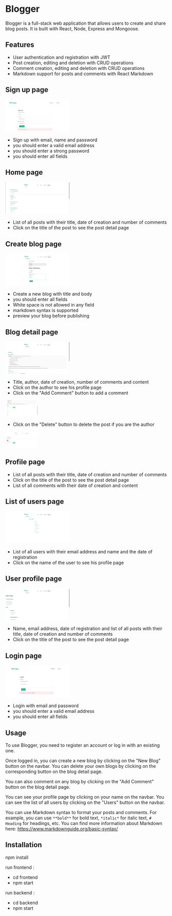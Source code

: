 # Blogger

Blogger is a full-stack web application that allows users to create and share blog posts. It is built with React, Node, Express and Mongoose.

## Features

- User authentication and registration with JWT
- Post creation, editing and deletion with CRUD operations
- Comment creation, editing and deletion with CRUD operations
- Markdown support for posts and comments with React Markdown

## Sign up page

<img src="./web-cap/Signup.png" width="200" height="100" alt="Sign up" title="Sign up page">

- Sign up with email, name and password
- you should enter a valid email address
- you should enter a strong password
- you should enter all fields

## Home page

<img src="./web-cap/Home.png" width="200" height="100" alt="Blogs list" title="Home page">

- List of all posts with their title, date of creation and number of comments
- Click on the title of the post to see the post detail page

## Create blog page

<img src="./web-cap/AddBlog.png" width="200" height="100" alt="Add blog" title="Create Blog">

- Create a new blog with title and body
- you should enter all fields
- White space is not allowed in any field
- markdown syntax is supported
- preview your blog before publishing

## Blog detail page

<img src="./web-cap/BlogPreview.png" width="200" height="100" alt="Blog detail" title="Blog Preview">

- Title, author, date of creation, number of comments and content
- Click on the author to see his profile page
- Click on the "Add Comment" button to add a comment

<img src="./web-cap/AddComment.png" width="100" height="50" alt="Add Comment" title="Add Comment">

- Click on the "Delete" button to delete the post if you are the author

<img src="./web-cap/DeleteBlog.png" width="100" height="50" alt="Delete Blog" title="Delete Blog">

## Profile page

- List of all posts with their title, date of creation and number of comments
- Click on the title of the post to see the post detail page
- List of all comments with their date of creation and content

## List of users page

<img src="./web-cap/ListOfUsers.png" width="200" height="100" alt="List of users" title="List of users">

- List of all users with their email address and name and the date of registration
- Click on the name of the user to see his profile page

## User profile page

<img src="./web-cap/UserPage.png" width="200" height="100" alt="User page" title="User page">

- Name, email address, date of registration and list of all posts with their title, date of creation and number of comments
- Click on the title of the post to see the post detail page

## Login page

<img src="./web-cap/Login.png" width="200" height="100" alt="Login" title="Login">

- Login with email and password
- you should enter a valid email address
- you should enter all fields

## Usage

To use Blogger, you need to register an account or log in with an existing one.

Once logged in, you can create a new blog by clicking on the "New Blog" button on the navbar. You can delete your own blogs by clicking on the corresponding button on the blog detail page.

You can also comment on any blog by clicking on the "Add Comment" button on the blog detail page.

You can see your profile page by clicking on your name on the navbar. You can see the list of all users by clicking on the "Users" button on the navbar.

You can use Markdown syntax to format your posts and comments. For example, you can use `**bold**` for bold text, `*italic*` for italic text, `# Heading` for headings, etc. You can find more information about Markdown here: https://www.markdownguide.org/basic-syntax/

## Installation

npm install

run frontend :

- cd frontend
- npm start

run backend :

- cd backend
- npm start
